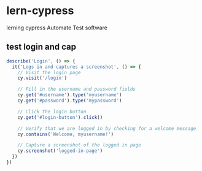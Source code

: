 # lern-cypress
lerning cypress Automate Test software

## test login and cap

```javascript
describe('Login', () => {
  it('Logs in and captures a screenshot', () => {
    // Visit the login page
    cy.visit('/login')

    // Fill in the username and password fields
    cy.get('#username').type('myusername')
    cy.get('#password').type('mypassword')

    // Click the login button
    cy.get('#login-button').click()

    // Verify that we are logged in by checking for a welcome message
    cy.contains('Welcome, myusername!')

    // Capture a screenshot of the logged in page
    cy.screenshot('logged-in-page')
  })
})
```
